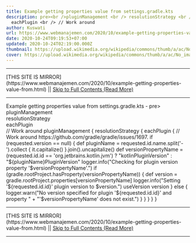 ```yaml
---
title: Example getting properties value from settings.gradle.kts
description: pre><br />pluginManagement <br /> resolutionStrategy <br />
  eachPlugin <br /> // Work around
author: Kuswati
url: https://www.webmanajemen.com/2020/10/example-getting-properties-value-from.html
date: 2020-10-24T09:19:53+07:00
updated: 2020-10-24T02:19:00.000Z
thumbnail: https://upload.wikimedia.org/wikipedia/commons/thumb/a/ac/No_image_available.svg/2048px-No_image_available.svg.png
cover: https://upload.wikimedia.org/wikipedia/commons/thumb/a/ac/No_image_available.svg/2048px-No_image_available.svg.png
---
```


<hr/> [THIS SITE IS MIRROR](https://www.webmanajemen.com/2020/10/example-getting-properties-value-from.html) || <a href="https://www.webmanajemen.com/2020/10/example-getting-properties-value-from.html" rel="follow" class="button" id="read-more">Skip to Full Contents (Read More)</a> <hr/> Example getting properties value from settings.gradle.kts - pre><br />pluginManagement <br /> resolutionStrategy <br /> eachPlugin <br /> // Work around pluginManagement {
    resolutionStrategy {
        eachPlugin {
            // Work around https://github.com/gradle/gradle/issues/1697.
            if (requested.version == null) {
                def pluginName = requested.id.name.split('-').collect { it.capitalize() }.join().uncapitalize()
                def versionPropertyName = (requested.id.id == 'org.jetbrains.kotlin.jvm') ?
                        "kotlinPluginVersion" : "${pluginName}PluginVersion"
                logger.info("Checking for plugin version property '$versionPropertyName'.")
                if (gradle.rootProject.hasProperty(versionPropertyName)) {
                    def version = gradle.rootProject.properties[versionPropertyName]
                    logger.info("Setting '${requested.id.id}' plugin version to $version.")
                    useVersion version
                } else {
                    logger.warn("No version specified for plugin '${requested.id.id}' and property " +
                            "'$versionPropertyName' does not exist.")
                }
            }
        }
    }
} <hr/> [THIS SITE IS MIRROR](https://www.webmanajemen.com/2020/10/example-getting-properties-value-from.html) || <a href="https://www.webmanajemen.com/2020/10/example-getting-properties-value-from.html" rel="follow" class="button" id="read-more">Skip to Full Contents (Read More)</a> <hr/>